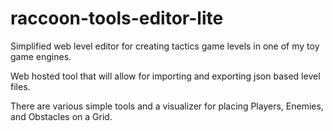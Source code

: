 # raccoon-tools-editor-lite
Simplified web level editor for creating tactics game levels in one of my toy game engines.

Web hosted tool that will allow for importing and exporting json based level files.

There are various simple tools and a visualizer for placing Players, Enemies, and Obstacles on a Grid.
